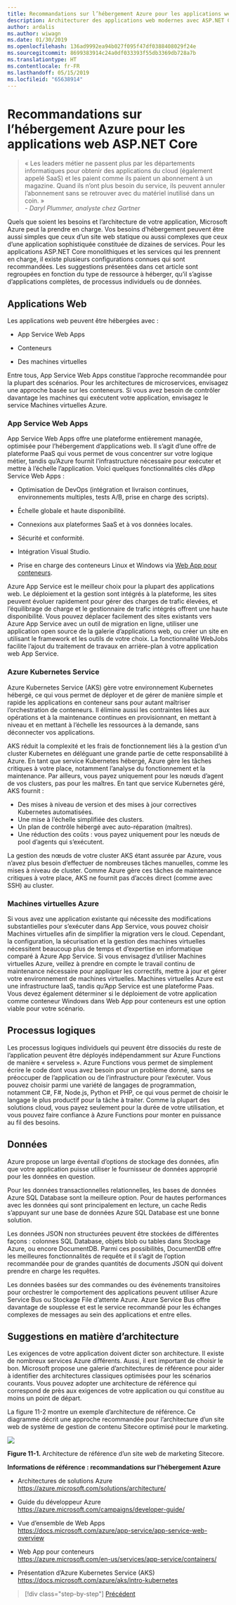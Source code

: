 ```yaml
---
title: Recommandations sur l’hébergement Azure pour les applications web ASP.NET Core
description: Architecturer des applications web modernes avec ASP.NET Core et Azure | Recommandations sur l’hébergement Azure pour les applications web ASP.NET
author: ardalis
ms.author: wiwagn
ms.date: 01/30/2019
ms.openlocfilehash: 136ad9992ea94b027f095f47df0388408029f24e
ms.sourcegitcommit: 8699383914c24a0df033393f55db3369db728a7b
ms.translationtype: HT
ms.contentlocale: fr-FR
ms.lasthandoff: 05/15/2019
ms.locfileid: "65638914"
---
```

# <a name="azure-hosting-recommendations-for-aspnet-core-web-apps"></a>Recommandations sur l’hébergement Azure pour les applications web ASP.NET Core

> « Les leaders métier ne passent plus par les départements informatiques pour obtenir des applications du cloud (également appelé SaaS) et les paient comme ils paient un abonnement à un magazine. Quand ils n’ont plus besoin du service, ils peuvent annuler l’abonnement sans se retrouver avec du matériel inutilisé dans un coin. »  
> _\- Daryl Plummer, analyste chez Gartner_

Quels que soient les besoins et l’architecture de votre application, Microsoft Azure peut la prendre en charge. Vos besoins d’hébergement peuvent être aussi simples que ceux d’un site web statique ou aussi complexes que ceux d’une application sophistiquée constituée de dizaines de services. Pour les applications ASP.NET Core monolithiques et les services qui les prennent en charge, il existe plusieurs configurations connues qui sont recommandées. Les suggestions présentées dans cet article sont regroupées en fonction du type de ressource à héberger, qu’il s’agisse d’applications complètes, de processus individuels ou de données.

## <a name="web-applications"></a>Applications Web

Les applications web peuvent être hébergées avec :

- App Service Web Apps

- Conteneurs

- Des machines virtuelles

Entre tous, App Service Web Apps constitue l’approche recommandée pour la plupart des scénarios. Pour les architectures de microservices, envisagez une approche basée sur les conteneurs. Si vous avez besoin de contrôler davantage les machines qui exécutent votre application, envisagez le service Machines virtuelles Azure.

### <a name="app-service-web-apps"></a>App Service Web Apps

App Service Web Apps offre une plateforme entièrement managée, optimisée pour l’hébergement d’applications web. Il s’agit d’une offre de plateforme PaaS qui vous permet de vous concentrer sur votre logique métier, tandis qu’Azure fournit l’infrastructure nécessaire pour exécuter et mettre à l’échelle l’application. Voici quelques fonctionnalités clés d’App Service Web Apps :

- Optimisation de DevOps (intégration et livraison continues, environnements multiples, tests A/B, prise en charge des scripts).

- Échelle globale et haute disponibilité.

- Connexions aux plateformes SaaS et à vos données locales.

- Sécurité et conformité.

- Intégration Visual Studio.

- Prise en charge des conteneurs Linux et Windows via [Web App pour conteneurs](https://azure.microsoft.com/en-us/services/app-service/containers/).

Azure App Service est le meilleur choix pour la plupart des applications web. Le déploiement et la gestion sont intégrés à la plateforme, les sites peuvent évoluer rapidement pour gérer des charges de trafic élevées, et l’équilibrage de charge et le gestionnaire de trafic intégrés offrent une haute disponibilité. Vous pouvez déplacer facilement des sites existants vers Azure App Service avec un outil de migration en ligne, utiliser une application open source de la galerie d’applications web, ou créer un site en utilisant le framework et les outils de votre choix. La fonctionnalité WebJobs facilite l’ajout du traitement de travaux en arrière-plan à votre application web App Service.

### <a name="azure-kubernetes-service"></a>Azure Kubernetes Service

Azure Kubernetes Service (AKS) gère votre environnement Kubernetes hébergé, ce qui vous permet de déployer et de gérer de manière simple et rapide les applications en conteneur sans pour autant maîtriser l’orchestration de conteneurs. Il élimine aussi les contraintes liées aux opérations et à la maintenance continues en provisionnant, en mettant à niveau et en mettant à l’échelle les ressources à la demande, sans déconnecter vos applications.

AKS réduit la complexité et les frais de fonctionnement liés à la gestion d’un cluster Kubernetes en déléguant une grande partie de cette responsabilité à Azure. En tant que service Kubernetes hébergé, Azure gère les tâches critiques à votre place, notamment l’analyse du fonctionnement et la maintenance. Par ailleurs, vous payez uniquement pour les nœuds d’agent de vos clusters, pas pour les maîtres. En tant que service Kubernetes géré, AKS fournit :

- Des mises à niveau de version et des mises à jour correctives Kubernetes automatisées.
- Une mise à l’échelle simplifiée des clusters.
- Un plan de contrôle hébergé avec auto-réparation (maîtres).
- Une réduction des coûts : vous payez uniquement pour les nœuds de pool d’agents qui s’exécutent.

La gestion des nœuds de votre cluster AKS étant assurée par Azure, vous n’avez plus besoin d’effectuer de nombreuses tâches manuelles, comme les mises à niveau de cluster. Comme Azure gère ces tâches de maintenance critiques à votre place, AKS ne fournit pas d’accès direct (comme avec SSH) au cluster.

### <a name="azure-virtual-machines"></a>Machines virtuelles Azure

Si vous avez une application existante qui nécessite des modifications substantielles pour s’exécuter dans App Service, vous pouvez choisir Machines virtuelles afin de simplifier la migration vers le cloud. Cependant, la configuration, la sécurisation et la gestion des machines virtuelles nécessitent beaucoup plus de temps et d’expertise en informatique comparé à Azure App Service. Si vous envisagez d’utiliser Machines virtuelles Azure, veillez à prendre en compte le travail continu de maintenance nécessaire pour appliquer les correctifs, mettre à jour et gérer votre environnement de machines virtuelles. Machines virtuelles Azure est une infrastructure IaaS, tandis qu’App Service est une plateforme Paas. Vous devez également déterminer si le déploiement de votre application comme conteneur Windows dans Web App pour conteneurs est une option viable pour votre scénario.

## <a name="logical-processes"></a>Processus logiques

Les processus logiques individuels qui peuvent être dissociés du reste de l’application peuvent être déployés indépendamment sur Azure Functions de manière « serveless ». Azure Functions vous permet de simplement écrire le code dont vous avez besoin pour un problème donné, sans se préoccuper de l’application ou de l’infrastructure pour l’exécuter. Vous pouvez choisir parmi une variété de langages de programmation, notamment C\#, F\#, Node.js, Python et PHP, ce qui vous permet de choisir le langage le plus productif pour la tâche à traiter. Comme la plupart des solutions cloud, vous payez seulement pour la durée de votre utilisation, et vous pouvez faire confiance à Azure Functions pour monter en puissance au fil des besoins.

## <a name="data"></a>Données

Azure propose un large éventail d’options de stockage des données, afin que votre application puisse utiliser le fournisseur de données approprié pour les données en question.

Pour les données transactionnelles relationnelles, les bases de données Azure SQL Database sont la meilleure option. Pour de hautes performances avec les données qui sont principalement en lecture, un cache Redis s’appuyant sur une base de données Azure SQL Database est une bonne solution.

Les données JSON non structurées peuvent être stockées de différentes façons : colonnes SQL Database, objets blob ou tables dans Stockage Azure, ou encore DocumentDB. Parmi ces possibilités, DocumentDB offre les meilleures fonctionnalités de requête et il s’agit de l’option recommandée pour de grandes quantités de documents JSON qui doivent prendre en charge les requêtes.

Les données basées sur des commandes ou des événements transitoires pour orchestrer le comportement des applications peuvent utiliser Azure Service Bus ou Stockage File d’attente Azure. Azure Service Bus offre davantage de souplesse et est le service recommandé pour les échanges complexes de messages au sein des applications et entre elles.

## <a name="architecture-recommendations"></a>Suggestions en matière d’architecture

Les exigences de votre application doivent dicter son architecture. Il existe de nombreux services Azure différents. Aussi, il est important de choisir le bon. Microsoft propose une galerie d’architectures de référence pour aider à identifier des architectures classiques optimisées pour les scénarios courants. Vous pouvez adopter une architecture de référence qui correspond de près aux exigences de votre application ou qui constitue au moins un point de départ.

La figure 11-2 montre un exemple d’architecture de référence. Ce diagramme décrit une approche recommandée pour l’architecture d’un site web de système de gestion de contenu Sitecore optimisé pour le marketing.

![](./media/image11-2.png)

**Figure 11-1.** Architecture de référence d’un site web de marketing Sitecore.

**Informations de référence : recommandations sur l’hébergement Azure**

- Architectures de solutions Azure\
  <https://azure.microsoft.com/solutions/architecture/>

- Guide du développeur Azure\
  <https://azure.microsoft.com/campaigns/developer-guide/>

- Vue d’ensemble de Web Apps\
  <https://docs.microsoft.com/azure/app-service/app-service-web-overview>

- Web App pour conteneurs\
  <https://azure.microsoft.com/en-us/services/app-service/containers/>

- Présentation d’Azure Kubernetes Service (AKS)\
  <https://docs.microsoft.com/azure/aks/intro-kubernetes>

>[!div class="step-by-step"]
>[Précédent](development-process-for-azure.md)
